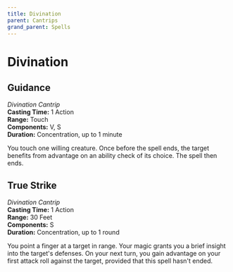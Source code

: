 ```yaml
---
title: Divination
parent: Cantrips
grand_parent: Spells
---
```


# Divination

## Guidance
*Divination Cantrip*<br>
**Casting Time:** 1 Action<br>
**Range:** Touch<br>
**Components:** V, S<br>
**Duration:** Concentration, up to 1 minute

You touch one willing creature. Once before the spell ends, the target benefits from advantage on an ability check of its choice. The spell then ends.

## True Strike
*Divination Cantrip*<br>
**Casting Time:** 1 Action<br>
**Range:** 30 Feet<br>
**Components:** S<br>
**Duration:** Concentration, up to 1 round

You point a finger at a target in range. Your magic grants you a brief insight into the target's defenses. On your next turn, you gain advantage on your first attack roll against the target, provided that this spell hasn't ended.
